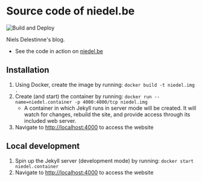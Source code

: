 # Source code of niedel.be

![Build and Deploy](https://github.com/nielsdelestinne/niedel.be/workflows/Build%20and%20Deploy/badge.svg)

Niels Delestinne's blog.
- See the code in action on [niedel.be](https://niedel.be)

## Installation
1. Using Docker, create the image by running: `docker build -t niedel.img .`
2. Create (and start) the container by running: `docker run --name=niedel.container -p 4000:4000/tcp niedel.img`
	- A container in which Jekyll runs in server mode will be created. It will watch for changes, rebuild the site, and provide access through its included web server.
3. Navigate to [http://localhost:4000](http://localhost:4000) to access the website

## Local development
1. Spin up the Jekyll server (development mode) by running: `docker start niedel.container`
2. Navigate to [http://localhost:4000](http://localhost:4000) to access the website
